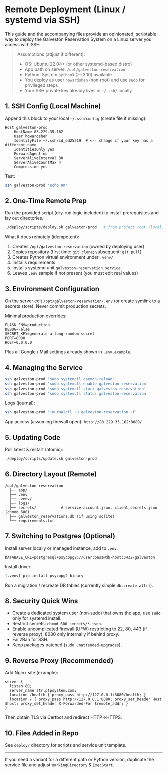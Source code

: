 # Remote Deployment (Linux / systemd via SSH)

This guide and the accompanying files provide an opinionated, scriptable way to deploy the Galveston Reservation System on a Linux server you access with SSH.

> Assumptions (adjust if different):
> - OS: Ubuntu 22.04+ (or other systemd-based distro)
> - App path on server: `/opt/galveston-reservation`
> - Python: System `python3` (>=3.10) available
> - You deploy as user `howardshen` (non‑root) and use `sudo` for privileged steps
> - Your SSH private key already lives in `~/.ssh/` locally

## 1. SSH Config (Local Machine)

Append this block to your local `~/.ssh/config` (create file if missing):

```ssh
Host galveston-prod
    HostName 83.229.35.162
    User howardshen
    IdentityFile ~/.ssh/id_ed25519  # <-- change if your key has a different name
    IdentitiesOnly yes
    ForwardAgent no
    ServerAliveInterval 30
    ServerAliveCountMax 4
    Compression yes
```

Test:
```bash
ssh galveston-prod 'echo OK'
```

## 2. One-Time Remote Prep

Run the provided script (dry-run logic included) to install prerequisites and lay out directories.

```bash
./deploy/scripts/deploy.sh galveston-prod   # from project root (local)
```

What it does remotely (idempotent):

1. Creates `/opt/galveston-reservation` (owned by deploying user)
2. Copies repository (first time: `git clone`; subsequent: `git pull`)
3. Creates Python virtual environment under `.venv/`
4. Installs requirements
5. Installs systemd unit `galveston-reservation.service`
6. Leaves `.env` sample if not present (you must edit real values)

## 3. Environment Configuration

On the server edit `/opt/galveston-reservation/.env` (or create symlink to a secrets store). Never commit production secrets.

Minimal production overrides:

```env
FLASK_ENV=production
DEBUG=False
SECRET_KEY=generate-a-long-random-secret
PORT=8080
HOST=0.0.0.0
```
Plus all Google / Mail settings already shown in `.env.example`.

## 4. Managing the Service

```bash
ssh galveston-prod 'sudo systemctl daemon-reload'
ssh galveston-prod 'sudo systemctl enable galveston-reservation'
ssh galveston-prod 'sudo systemctl start galveston-reservation'
ssh galveston-prod 'sudo systemctl status galveston-reservation'
```

Logs (journal):

```bash
ssh galveston-prod 'journalctl -u galveston-reservation -f'
```

App access (assuming firewall open): `http://83.229.35.162:8080/`

## 5. Updating Code

Pull latest & restart (atomic):
```bash
./deploy/scripts/update.sh galveston-prod
```

## 6. Directory Layout (Remote)

```text
/opt/galveston-reservation
  ├── app/
  ├── .env
  ├── .venv/
  ├── logs/
  ├── secrets/           # service-account.json, client_secrets.json (chmod 600)
  ├── galveston_reservations.db (if using sqlite)
  └── requirements.txt
```

## 7. Switching to Postgres (Optional)

Install server locally or managed instance, add to `.env`:

```env
DATABASE_URL=postgresql+psycopg2://user:pass@db-host:5432/galveston
```

Install driver:

```bash
(.venv) pip install psycopg2-binary
```
Run a migration / recreate DB tables (currently simple `db.create_all()`).

## 8. Security Quick Wins

- Create a dedicated system user (non‑sudo) that owns the app; use `sudo` only for systemd install.
- Restrict secrets: `chmod 600 secrets/*.json`.
- Enable uncomplicated firewall (UFW) restricting to 22, 80, 443 (if reverse proxy), 8080 only internally if behind proxy.
- Fail2Ban for SSH.
- Keep packages patched (`sudo unattended-upgrades`).

## 9. Reverse Proxy (Recommended)

Add Nginx site (example):

```nginx
server {
  listen 80;
  server_name str.ptpsystem.com;
  location /health { proxy_pass http://127.0.0.1:8080/health; }
  location / { proxy_pass http://127.0.0.1:8080; proxy_set_header Host $host; proxy_set_header X-Forwarded-For $remote_addr; }
}
```
Then obtain TLS via Certbot and redirect HTTP→HTTPS.

## 10. Files Added in Repo

See `deploy/` directory for scripts and service unit template.

---

If you need a variant for a different path or Python version, duplicate the service file and adjust `WorkingDirectory` & `ExecStart`.
